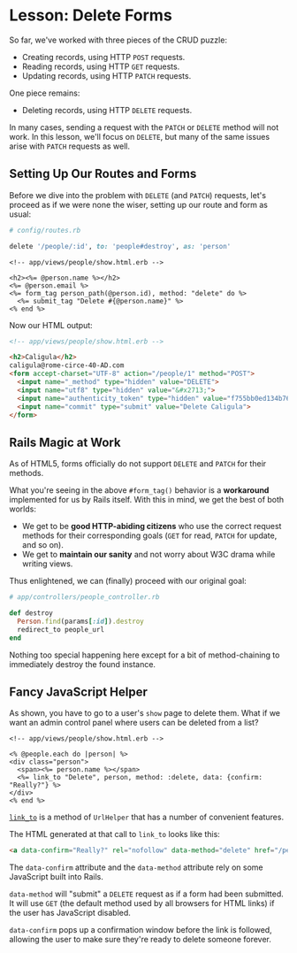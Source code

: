 # Lesson: Delete Forms

So far, we've worked with three pieces of the CRUD puzzle:

- Creating records, using HTTP `POST` requests.
- Reading records, using HTTP `GET` requests.
- Updating records, using HTTP `PATCH` requests.

One piece remains:

- Deleting records, using HTTP `DELETE` requests.

In many cases, sending a request with the `PATCH` or `DELETE` method will not work. In this lesson, we'll focus on `DELETE`, but many of the same issues arise with `PATCH` requests as well.

## Setting Up Our Routes and Forms

Before we dive into the problem with `DELETE` (and `PATCH`) requests, let's proceed as if we were none the wiser, setting up our route and form as usual:

```ruby
# config/routes.rb

delete '/people/:id', to: 'people#destroy', as: 'person'
```

```erb
<!-- app/views/people/show.html.erb -->

<h2><%= @person.name %></h2>
<%= @person.email %>
<%= form_tag person_path(@person.id), method: "delete" do %>
  <%= submit_tag "Delete #{@person.name}" %>
<% end %>
```

Now our HTML output:

```html
<!-- app/views/people/show.html.erb -->

<h2>Caligula</h2>
caligula@rome-circe-40-AD.com
<form accept-charset="UTF-8" action="/people/1" method="POST">
  <input name="_method" type="hidden" value="DELETE">
  <input name="utf8" type="hidden" value="&#x2713;">
  <input name="authenticity_token" type="hidden" value="f755bb0ed134b76c432144748a6d4b7a7ddf2b71">
  <input name="commit" type="submit" value="Delete Caligula">
</form>
```

## Rails Magic at Work

As of HTML5, forms officially do not support `DELETE` and `PATCH` for their methods.

What you're seeing in the above `#form_tag()` behavior is a **workaround** implemented for us by Rails itself. With this in mind, we get the best of both worlds:

- We get to be **good HTTP-abiding citizens** who use the correct request methods for their corresponding goals (`GET` for read, `PATCH` for update, and so on).
- We get to **maintain our sanity** and not worry about W3C drama while writing views.

Thus enlightened, we can (finally) proceed with our original goal:

```ruby
# app/controllers/people_controller.rb

def destroy
  Person.find(params[:id]).destroy
  redirect_to people_url
end
```

Nothing too special happening here except for a bit of method-chaining to immediately destroy the found instance.

## Fancy JavaScript Helper

As shown, you have to go to a user's `show` page to delete them. What if we want an admin control panel where users can be deleted from a list?

```erb
<!-- app/views/people/show.html.erb -->

<% @people.each do |person| %>
<div class="person">
  <span><%= person.name %></span>
  <%= link_to "Delete", person, method: :delete, data: {confirm: "Really?"} %>
</div>
<% end %>
```

[`link_to`](http://api.rubyonrails.org/classes/ActionView/Helpers/UrlHelper.html#method-i-link_to) is a method of `UrlHelper` that has a number of convenient features.

The HTML generated at that call to `link_to` looks like this:

```html
<a data-confirm="Really?" rel="nofollow" data-method="delete" href="/people/1">Delete</a>
```

The `data-confirm` attribute and the `data-method` attribute rely on some JavaScript built into Rails.

`data-method` will "submit" a `DELETE` request as if a form had been submitted. It will use `GET` (the default method used by all browsers for HTML links) if the user has JavaScript disabled.

`data-confirm` pops up a confirmation window before the link is followed, allowing the user to make sure they're ready to delete someone forever.
